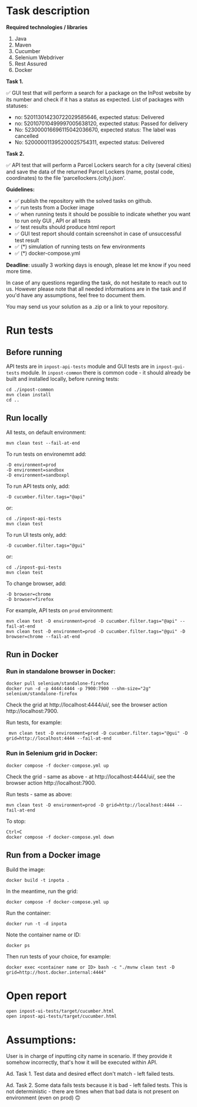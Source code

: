 Task description
================

**Required technologies / libraries**

1. Java
2. Maven
3. Cucumber
4. Selenium Webdriver
5. Rest Assured
6. Docker

**Task 1.**

✅ GUI test that will perform a search for a package on the InPost website by its number and check if it has a status as expected.
List of packages with statuses:
- no: 520113014230722029585646, expected status: Delivered
- no: 520107010499997005638120, expected status: Passed for delivery
- No: 523000016696115042036670, expected status: The label was cancelled
- No: 520000011395200025754311, expected status: Delivered

**Task 2.**

✅ API test that will perform a Parcel Lockers search for a city (several cities) and save the data of the returned Parcel Lockers (name, postal code, coordinates) to the file 'parcellockers.{city}.json'.

**Guidelines:**

- ✅ publish the repository with the solved tasks on github.
- ✅ run tests from a Docker image
- ✅ when running tests it should be possible to indicate whether you want to run only GUI , API or all tests
- ✅ test results should produce html report
- ✅ GUI test report should contain screenshot in case of unsuccessful test result
- ✅ (*) simulation of running tests on few environments
- ✅ (*) docker-compose.yml

**Deadline**: usually 3 working days is enough, please let me know if you need more time.


In case of any questions regarding the task, do not hesitate to reach out to us.
However please note that all needed informations are in the task and if you'd have any assumptions, feel free to document them.

You may send us your solution as a .zip or a link to your repository.


Run tests
=========

Before running
--------------

API tests are in `inpost-api-tests` module and GUI tests are in `inpost-gui-tests` module. In `inpost-common` there is common code - it should already be built and installed locally, before running tests:

    cd ./inpost-common 
    mvn clean install 
    cd ..

Run locally
-----------

All tests, on default environment: 
    
    mvn clean test --fail-at-end

To run tests on environemnt add: 
    
    -D environment=prod
    -D environment=sandbox
    -D environment=sandboxpl

To run API tests only, add: 
    
    -D cucumber.filter.tags="@api"

or: 
    
    cd ./inpost-api-tests
    mvn clean test

To run UI tests only, add: 
    
    -D cucumber.filter.tags="@gui"

or: 

    cd ./inpost-gui-tests
    mvn clean test

To change browser, add: 
    
    -D browser=chrome
    -D browser=firefox

For example, API tests on `prod` environment: 
    
    mvn clean test -D environment=prod -D cucumber.filter.tags="@api" --fail-at-end
    mvn clean test -D environment=prod -D cucumber.filter.tags="@gui" -D browser=chrome --fail-at-end

Run in Docker
-------------

### Run in standalone browser in Docker: 
    
    docker pull selenium/standalone-firefox
    docker run -d -p 4444:4444 -p 7900:7900 --shm-size="2g" selenium/standalone-firefox

Check the grid at http://localhost:4444/ui/, see the browser action http://localhost:7900. 

Run tests, for example:
    
     mvn clean test -D environment=prod -D cucumber.filter.tags="@gui" -D grid=http://localhost:4444 --fail-at-end


### Run in Selenium grid in Docker:
    
    docker compose -f docker-compose.yml up

Check the grid - same as above - at http://localhost:4444/ui/, see the browser action http://localhost:7900.

Run tests - same as above: 
    
    mvn clean test -D environment=prod -D grid=http://localhost:4444 --fail-at-end

To stop: 
    
    Ctrl+C
    docker compose -f docker-compose.yml down


Run from a Docker image
-----------------------

Build the image: 

    docker build -t inpota .

In the meantime, run the grid: 

    docker compose -f docker-compose.yml up

Run the container: 

    docker run -t -d inpota

Note the container name or ID: 

    docker ps

Then run tests of your choice, for example: 

    docker exec <container name or ID> bash -c "./mvnw clean test -D grid=http://host.docker.internal:4444"


Open report
===========
    
    open inpost-ui-tests/target/cucumber.html
    open inpost-api-tests/target/cucumber.html


Assumptions:
============

User is in charge of inputting city name in scenario. If they provide it somehow incorrectly, that's how it will be executed within API. 

Ad. Task 1. Test data and desired effect don't match - left failed tests. 

Ad. Task 2. Some data fails tests because it is bad - left failed tests. This is not deterministic - there are times when that bad data is not present on environment (even on prod) 🙃 